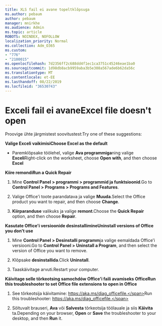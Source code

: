 ```yaml
---
title: XLS fail ei avane topeltklõpsuga
ms.author: pebaum
author: pebaum
manager: mnirkhe
ms.audience: Admin
ms.topic: article
ROBOTS: NOINDEX, NOFOLLOW
localization_priority: Normal
ms.collection: Adm_O365
ms.custom:
- "776"
- "2100015"
ms.openlocfilehash: 7d2356ff2c688dd4f1ec1ca3751c45246eae1ba0
ms.sourcegitcommit: 1d98db8acb9959aba3b5e308a567ade6b62da56c
ms.translationtype: MT
ms.contentlocale: et-EE
ms.lasthandoff: 08/22/2019
ms.locfileid: "36530743"
---
```

# <a name="excel-file-doesnt-open"></a><span data-ttu-id="dd09f-102">Exceli fail ei avane</span><span class="sxs-lookup"><span data-stu-id="dd09f-102">Excel file doesn't open</span></span>

<span data-ttu-id="dd09f-103">Proovige ühte järgmistest soovitustest:</span><span class="sxs-lookup"><span data-stu-id="dd09f-103">Try one of these suggestions:</span></span>

<span data-ttu-id="dd09f-104">**Valige Exceli vaikimisi**</span><span class="sxs-lookup"><span data-stu-id="dd09f-104">**Choose Excel as the default**</span></span>

* <span data-ttu-id="dd09f-105">Paremklõpsake töölehel, valige **Ava programmiga**ning valige **Exceli**</span><span class="sxs-lookup"><span data-stu-id="dd09f-105">Right-click on the worksheet, choose **Open with**, and then choose **Excel**</span></span>

<span data-ttu-id="dd09f-106">**Kiire remondi**</span><span class="sxs-lookup"><span data-stu-id="dd09f-106">**Run a Quick Repair**</span></span>

1. <span data-ttu-id="dd09f-107">Mine **Control Panel > programmi > programmid ja funktsioonid**.</span><span class="sxs-lookup"><span data-stu-id="dd09f-107">Go to **Control Panel > Programs > Programs and Features**.</span></span>

2. <span data-ttu-id="dd09f-108">Valige Office'i toote parandatava ja valige **Muuda**.</span><span class="sxs-lookup"><span data-stu-id="dd09f-108">Select the Office product you want to repair, and then choose **Change**.</span></span>

3. <span data-ttu-id="dd09f-109">**Kiirparanduse** valikuks ja valige **remont**.</span><span class="sxs-lookup"><span data-stu-id="dd09f-109">Choose the **Quick Repair** option, and then choose **Repair**.</span></span>

<span data-ttu-id="dd09f-110">**Kasutate Office'i versioonide desinstallimine**</span><span class="sxs-lookup"><span data-stu-id="dd09f-110">**Uninstall versions of Office you don't use**</span></span>

1. <span data-ttu-id="dd09f-111">Mine **Control Panel > Desinstalli programm**ja valige eemaldada Office'i versiooni.</span><span class="sxs-lookup"><span data-stu-id="dd09f-111">Go to **Control Panel > Uninstall a Program**, and then select the version of Office you want to remove.</span></span>

2. <span data-ttu-id="dd09f-112">Klõpsake **desinstallida**.</span><span class="sxs-lookup"><span data-stu-id="dd09f-112">Click **Uninstall**.</span></span>

3. <span data-ttu-id="dd09f-113">Taaskäivitage arvuti.</span><span class="sxs-lookup"><span data-stu-id="dd09f-113">Restart your computer.</span></span>

<span data-ttu-id="dd09f-114">**Käivitage selle tõrkeotsing samochdów Office'i faili avamiseks Office**</span><span class="sxs-lookup"><span data-stu-id="dd09f-114">**Run this troubleshooter to set Office file extensions to open in Office**</span></span>

1. <span data-ttu-id="dd09f-115">See tõrkeotsija käivitamine: https://aka.ms/diag_officefile.</span><span class="sxs-lookup"><span data-stu-id="dd09f-115">Run this troubleshooter: https://aka.ms/diag_officefile.</span></span>

2. <span data-ttu-id="dd09f-116">Sõltuvalt brauseri, **Ava** või **Salvesta** tõrkeotsija töölauale ja siis **Käivita** ta.</span><span class="sxs-lookup"><span data-stu-id="dd09f-116">Depending on your browser, **Open** or **Save** the troubleshooter to your desktop, and then **Run** it.</span></span>
